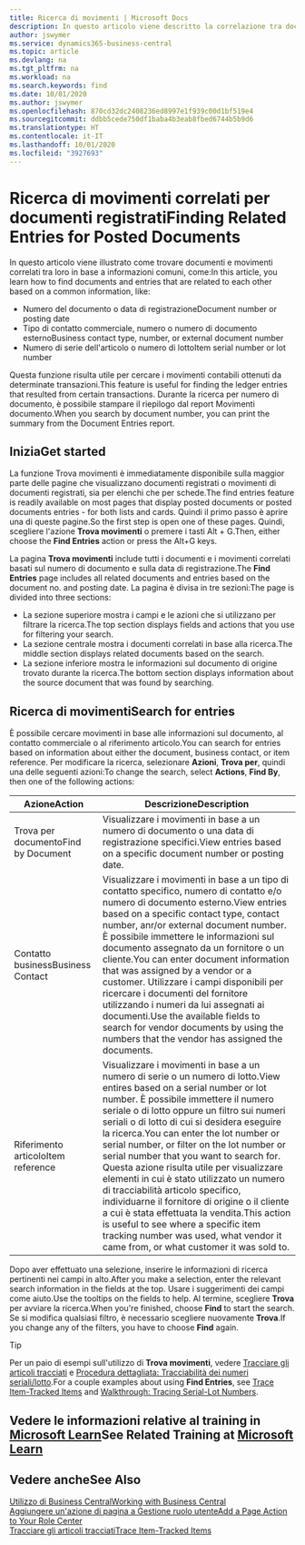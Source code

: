 ```yaml
---
title: Ricerca di movimenti | Microsoft Docs
description: In questo articolo viene descritto la correlazione tra documenti e movimenti
author: jswymer
ms.service: dynamics365-business-central
ms.topic: article
ms.devlang: na
ms.tgt_pltfrm: na
ms.workload: na
ms.search.keywords: find
ms.date: 10/01/2020
ms.author: jswymer
ms.openlocfilehash: 870cd32dc2408236ed8997e1f939c00d1bf519e4
ms.sourcegitcommit: ddbb5cede750df1baba4b3eab8fbed6744b5b9d6
ms.translationtype: HT
ms.contentlocale: it-IT
ms.lasthandoff: 10/01/2020
ms.locfileid: "3927693"
---
```

# <a name="finding-related-entries-for-posted-documents"></a><span data-ttu-id="66c4d-103">Ricerca di movimenti correlati per documenti registrati</span><span class="sxs-lookup"><span data-stu-id="66c4d-103">Finding Related Entries for Posted Documents</span></span> 

<span data-ttu-id="66c4d-104">In questo articolo viene illustrato come trovare documenti e movimenti correlati tra loro in base a informazioni comuni, come:</span><span class="sxs-lookup"><span data-stu-id="66c4d-104">In this article, you learn how to find documents and entries that are related to each other based on a common information, like:</span></span>

- <span data-ttu-id="66c4d-105">Numero del documento o data di registrazione</span><span class="sxs-lookup"><span data-stu-id="66c4d-105">Document number or posting date</span></span>
- <span data-ttu-id="66c4d-106">Tipo di contatto commerciale, numero o numero di documento esterno</span><span class="sxs-lookup"><span data-stu-id="66c4d-106">Business contact type, number, or external document number</span></span>
- <span data-ttu-id="66c4d-107">Numero di serie dell'articolo o numero di lotto</span><span class="sxs-lookup"><span data-stu-id="66c4d-107">Item serial number or lot number</span></span>

<span data-ttu-id="66c4d-108">Questa funzione risulta utile per cercare i movimenti contabili ottenuti da determinate transazioni.</span><span class="sxs-lookup"><span data-stu-id="66c4d-108">This feature is useful for finding the ledger entries that resulted from certain transactions.</span></span> <span data-ttu-id="66c4d-109">Durante la ricerca per numero di documento, è possibile stampare il riepilogo dal report Movimenti documento.</span><span class="sxs-lookup"><span data-stu-id="66c4d-109">When you search by document number, you can print the summary from the Document Entries report.</span></span>

## <a name="get-started"></a><span data-ttu-id="66c4d-110">Inizia</span><span class="sxs-lookup"><span data-stu-id="66c4d-110">Get started</span></span>

<span data-ttu-id="66c4d-111">La funzione Trova movimenti è immediatamente disponibile sulla maggior parte delle pagine che visualizzano documenti registrati o movimenti di documenti registrati, sia per elenchi che per schede.</span><span class="sxs-lookup"><span data-stu-id="66c4d-111">The find entries feature is readily available on most pages that display posted documents or posted documents entries - for both lists and cards.</span></span> <span data-ttu-id="66c4d-112">Quindi il primo passo è aprire una di queste pagine.</span><span class="sxs-lookup"><span data-stu-id="66c4d-112">So the first step is open one of these pages.</span></span> <span data-ttu-id="66c4d-113">Quindi, scegliere l'azione **Trova movimenti** o premere i tasti Alt + G.</span><span class="sxs-lookup"><span data-stu-id="66c4d-113">Then, either choose the **Find Entries** action or press the Alt+G keys.</span></span>

<span data-ttu-id="66c4d-114">La pagina **Trova movimenti** include tutti i documenti e i movimenti correlati basati sul numero di documento e sulla data di registrazione.</span><span class="sxs-lookup"><span data-stu-id="66c4d-114">The **Find Entries** page  includes all related documents and entries based on the document no. and posting date.</span></span> <span data-ttu-id="66c4d-115">La pagina è divisa in tre sezioni:</span><span class="sxs-lookup"><span data-stu-id="66c4d-115">The page is divided into three sections:</span></span>

- <span data-ttu-id="66c4d-116">La sezione superiore mostra i campi e le azioni che si utilizzano per filtrare la ricerca.</span><span class="sxs-lookup"><span data-stu-id="66c4d-116">The top section displays fields and actions that you use for filtering your search.</span></span>
- <span data-ttu-id="66c4d-117">La sezione centrale mostra i documenti correlati in base alla ricerca.</span><span class="sxs-lookup"><span data-stu-id="66c4d-117">The middle section displays related documents based on the search.</span></span>
- <span data-ttu-id="66c4d-118">La sezione inferiore mostra le informazioni sul documento di origine trovato durante la ricerca.</span><span class="sxs-lookup"><span data-stu-id="66c4d-118">The bottom section displays information about the source document that was found by searching.</span></span>


<!--
 There are two ways to open this page:

- Choose the ![Lightbulb that opens the Tell Me feature](media/ui-search/search_small.png "Tell me what you want to do") icon, enter **Find Entries**, and then choose the related link.

    With this way, the **Find Entries** page might be empty, and you'll have to start searching for entries from scratch.
    
- Open a page that displays posted documents or posted documents entries, either a list or a card. Then, locate and select the **Find Entries** action.

    With this way, the **Find Entries**, page will include all related documents and entries based on the document no. and posting date.


    > [!TIP]
    > If you are on a page that has the **Find Entries** action, press crtl+G to open the **Find Entries** page directly. 
-->

## <a name="search-for-entries"></a><span data-ttu-id="66c4d-119">Ricerca di movimenti</span><span class="sxs-lookup"><span data-stu-id="66c4d-119">Search for entries</span></span>

<span data-ttu-id="66c4d-120">È possibile cercare movimenti in base alle informazioni sul documento, al contatto commerciale o al riferimento articolo.</span><span class="sxs-lookup"><span data-stu-id="66c4d-120">You can search for entries based on information about either the document, business contact, or item reference.</span></span> <span data-ttu-id="66c4d-121">Per modificare la ricerca, selezionare **Azioni**, **Trova per**, quindi una delle seguenti azioni:</span><span class="sxs-lookup"><span data-stu-id="66c4d-121">To change the search, select **Actions**, **Find By**, then one of the following actions:</span></span>

|<span data-ttu-id="66c4d-122">Azione</span><span class="sxs-lookup"><span data-stu-id="66c4d-122">Action</span></span>|<span data-ttu-id="66c4d-123">Descrizione</span><span class="sxs-lookup"><span data-stu-id="66c4d-123">Description</span></span>|
|------|-----------|
|<span data-ttu-id="66c4d-124">Trova per documento</span><span class="sxs-lookup"><span data-stu-id="66c4d-124">Find by Document</span></span>|<span data-ttu-id="66c4d-125">Visualizzare i movimenti in base a un numero di documento o una data di registrazione specifici.</span><span class="sxs-lookup"><span data-stu-id="66c4d-125">View entries based on a specific document number or posting date.</span></span>|
|<span data-ttu-id="66c4d-126">Contatto business</span><span class="sxs-lookup"><span data-stu-id="66c4d-126">Business Contact</span></span> |<span data-ttu-id="66c4d-127">Visualizzare i movimenti in base a un tipo di contatto specifico, numero di contatto e/o numero di documento esterno.</span><span class="sxs-lookup"><span data-stu-id="66c4d-127">View entries based on a specific contact type, contact number, anr/or external document number.</span></span> <span data-ttu-id="66c4d-128">È possibile immettere le informazioni sul documento assegnato da un fornitore o un cliente.</span><span class="sxs-lookup"><span data-stu-id="66c4d-128">You can enter document information that was assigned by a vendor or a customer.</span></span> <span data-ttu-id="66c4d-129">Utilizzare i campi disponibili per ricercare i documenti del fornitore utilizzando i numeri da lui assegnati ai documenti.</span><span class="sxs-lookup"><span data-stu-id="66c4d-129">Use the available fields to search for vendor documents by using the numbers that the vendor has assigned the documents.</span></span>|
|<span data-ttu-id="66c4d-130">Riferimento articolo</span><span class="sxs-lookup"><span data-stu-id="66c4d-130">Item reference</span></span>|<span data-ttu-id="66c4d-131">Visualizzare i movimenti in base a un numero di serie o un numero di lotto.</span><span class="sxs-lookup"><span data-stu-id="66c4d-131">View entires based on a serial number or lot number.</span></span> <span data-ttu-id="66c4d-132">È possibile immettere il numero seriale o di lotto oppure un filtro sui numeri seriali o di lotto di cui si desidera eseguire la ricerca.</span><span class="sxs-lookup"><span data-stu-id="66c4d-132">You can enter the lot number or serial number, or filter on the lot number or serial number that you want to search for.</span></span> <span data-ttu-id="66c4d-133">Questa azione risulta utile per visualizzare elementi in cui è stato utilizzato un numero di tracciabilità articolo specifico, individuarne il fornitore di origine o il cliente a cui è stata effettuata la vendita.</span><span class="sxs-lookup"><span data-stu-id="66c4d-133">This action is useful to see where a specific item tracking number was used, what vendor it came from, or what customer it was sold to.</span></span>|

<span data-ttu-id="66c4d-134">Dopo aver effettuato una selezione, inserire le informazioni di ricerca pertinenti nei campi in alto.</span><span class="sxs-lookup"><span data-stu-id="66c4d-134">After you make a selection, enter the relevant search information in the fields at the top.</span></span> <span data-ttu-id="66c4d-135">Usare i suggerimenti dei campi come aiuto.</span><span class="sxs-lookup"><span data-stu-id="66c4d-135">Use the tooltips on the fields to help.</span></span> <span data-ttu-id="66c4d-136">Al termine, scegliere **Trova** per avviare la ricerca.</span><span class="sxs-lookup"><span data-stu-id="66c4d-136">When you're finished, choose **Find** to start the search.</span></span> <span data-ttu-id="66c4d-137">Se si modifica qualsiasi filtro, è necessario scegliere nuovamente **Trova**.</span><span class="sxs-lookup"><span data-stu-id="66c4d-137">If you change any of the filters, you have to choose **Find** again.</span></span>

> [!TIP]
> <span data-ttu-id="66c4d-138">Per un paio di esempi sull'utilizzo di **Trova movimenti**, vedere [Tracciare gli articoli tracciati](inventory-how-to-trace-item-tracked-items.md) e [Procedura dettagliata: Tracciabilità dei numeri seriali/lotto](walkthrough-tracing-serial-lot-numbers.md).</span><span class="sxs-lookup"><span data-stu-id="66c4d-138">For a couple examples about using **Find Entries**, see [Trace Item-Tracked Items](inventory-how-to-trace-item-tracked-items.md) and [Walkthrough: Tracing Serial-Lot Numbers](walkthrough-tracing-serial-lot-numbers.md).</span></span>

## <a name="see-related-training-at-microsoft-learn"></a><span data-ttu-id="66c4d-139">Vedere le informazioni relative al training in [Microsoft Learn](/learn/modules/user-interface-dynamics-365-business-central/index)</span><span class="sxs-lookup"><span data-stu-id="66c4d-139">See Related Training at [Microsoft Learn](/learn/modules/user-interface-dynamics-365-business-central/index)</span></span>

## <a name="see-also"></a><span data-ttu-id="66c4d-140">Vedere anche</span><span class="sxs-lookup"><span data-stu-id="66c4d-140">See Also</span></span>

[<span data-ttu-id="66c4d-141">Utilizzo di Business Central</span><span class="sxs-lookup"><span data-stu-id="66c4d-141">Working with Business Central</span></span>](ui-work-product.md)  
[<span data-ttu-id="66c4d-142">Aggiungere un'azione di pagina a Gestione ruolo utente</span><span class="sxs-lookup"><span data-stu-id="66c4d-142">Add a Page Action to Your Role Center</span></span>](ui-bookmarks.md)  
[<span data-ttu-id="66c4d-143">Tracciare gli articoli tracciati</span><span class="sxs-lookup"><span data-stu-id="66c4d-143">Trace Item-Tracked Items</span></span>](inventory-how-to-trace-item-tracked-items.md)  
